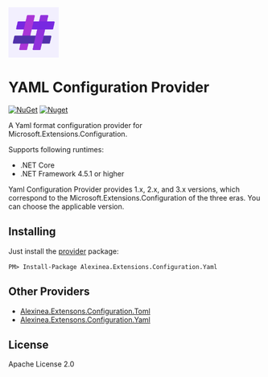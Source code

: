 <p>
    <a href="https://alexinea.com" target="_blank" title="YAML Configuration Provider">
        <img width="100" src="./msic/images/yaml-logo.png" />
    </a>
</p>

# YAML Configuration Provider

[![NuGet](https://img.shields.io/nuget/v/Alexinea.Extensions.Configuration.Yaml.svg)](https://nuget.org/packages/Alexinea.Extensions.Configuration.Yaml) 
[![Nuget](https://img.shields.io/nuget/dt/Alexinea.Extensions.Configuration.Yaml.svg)](https://nuget.org/packages/Alexinea.Extensions.Configuration.Yaml)

A Yaml format configuration provider for Microsoft.Extensions.Configuration.

Supports following runtimes:

+ .NET Core
+ .NET Framework 4.5.1 or higher

Yaml Configuration Provider provides 1.x, 2.x, and 3.x versions, which correspond to the Microsoft.Extensions.Configuration of the three eras. You can choose the applicable version.

## Installing

Just install the [provider](https://nuget.org/packages/Alexinea.Extensions.Configuration.Yaml) package:

```
PM> Install-Package Alexinea.Extensions.Configuration.Yaml
```

## Other Providers

+ [Alexinea.Extensons.Configuration.Toml](https://github.com/alexinea/Extensions.Configuration.Toml)
+ [Alexinea.Extensons.Configuration.Yaml](https://github.com/alexinea/Extensions.Configuration.Yaml)

## License

Apache License 2.0


